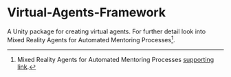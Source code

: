 # Virtual-Agents-Framework
A Unity package for creating virtual agents.
For further detail look into Mixed Reality Agents for Automated Mentoring Processes[^1].

[^1]: Mixed Reality Agents for Automated Mentoring Processes [supporting link]([https://website.com](https://link.springer.com/chapter/10.1007/978-3-031-15553-6_1)).

